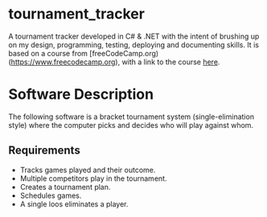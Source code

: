 # tournament_tracker
A tournament tracker developed in C# &amp; .NET with the intent of brushing up on my design, programming, testing, deploying and documenting skills. It is based on a course from [freeCodeCamp.org)(https://www.freecodecamp.org), with a link to the course [here](https://www.youtube.com/watch?v=wfWxdh-_k_4&). 

# Software Description

The following software is a bracket tournament system (single-elimination style) where the computer picks and decides who will play against whom.

## Requirements

* Tracks games played and their outcome.
* Multiple competitors play in the tournament.
* Creates a tournament plan.
* Schedules games.
* A single loos eliminates a player. 
